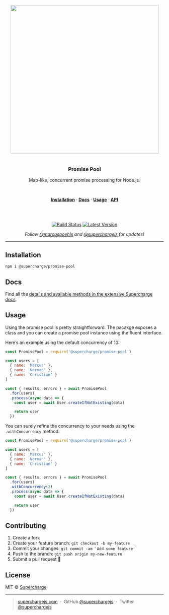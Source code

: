 <div align="center">
  <a href="https://superchargejs.com">
    <img width="471" style="max-width:100%;" src="https://superchargejs.com/images/supercharge-text.svg" />
  </a>
  <br/>
  <br/>
  <p>
    <h3>Promise Pool</h3>
  </p>
  <p>
    Map-like, concurrent promise processing for Node.js.
  </p>
  <br/>
  <p>
    <a href="#installation"><strong>Installation</strong></a> ·
    <a href="#docs"><strong>Docs</strong></a> ·
    <a href="#usage"><strong>Usage</strong></a> ·
    <a href="#api"><strong>API</strong></a>
  </p>
  <br/>
  <br/>
  <p>
    <a href="https://travis-ci.com/superchargejs/promise-pool"><img src="https://travis-ci.com/superchargejs/promise-pool.svg?branch=master" alt="Build Status" data-canonical-src="https://travis-ci.com/superchargejs/promise-pool.svg?branch=master" style="max-width:100%;"></a>
    <a href="https://www.npmjs.com/package/@supercharge/promise-pool"><img src="https://img.shields.io/npm/v/@supercharge/promise-pool.svg" alt="Latest Version"></a>
  </p>
  <p>
    <em>Follow <a href="http://twitter.com/marcuspoehls">@marcuspoehls</a> and <a href="http://twitter.com/superchargejs">@superchargejs</a> for updates!</em>
  </p>
</div>

---

## Installation

```
npm i @supercharge/promise-pool
```


## Docs
Find all the [details and available methods in the extensive Supercharge docs](https://superchargejs.com/docs/promise-pool).


## Usage
Using the promise pool is pretty straightforward. The pacakge exposes a class and you can create a promise pool instance using the fluent interface.

Here’s an example using the default concurrency of 10:

```js
const PromisePool = require('@supercharge/promise-pool')

const users = [
  { name: 'Marcus' },
  { name: 'Norman' },
  { name: 'Christian' }
]

const { results, errors } = await PromisePool
  .for(users)
  .process(async data => {
    const user = await User.createIfNotExisting(data)

    return user
  })
```

You can surely refine the concurrency to your needs using the `.withConcurrency` method:

```js
const PromisePool = require('@supercharge/promise-pool')

const users = [
  { name: 'Marcus' },
  { name: 'Norman' },
  { name: 'Christian' }
]

const { results, errors } = await PromisePool
  .for(users)
  .withConcurrency(2)
  .process(async data => {
    const user = await User.createIfNotExisting(data)

    return user
  })
```


## Contributing

1.  Create a fork
2.  Create your feature branch: `git checkout -b my-feature`
3.  Commit your changes: `git commit -am 'Add some feature'`
4.  Push to the branch: `git push origin my-new-feature`
5.  Submit a pull request 🚀


## License
MIT © [Supercharge](https://superchargejs.com)

---

> [superchargejs.com](https://superchargejs.com) &nbsp;&middot;&nbsp;
> GitHub [@superchargejs](https://github.com/superchargejs/) &nbsp;&middot;&nbsp;
> Twitter [@superchargejs](https://twitter.com/superchargejs)
